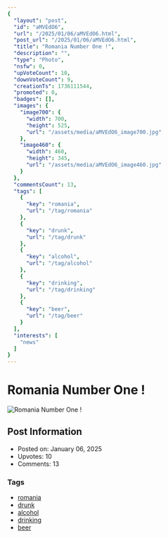 ```yaml
---
{
  "layout": "post",
  "id": "aMVEdO6",
  "url": "/2025/01/06/aMVEdO6.html",
  "post_url": "/2025/01/06/aMVEdO6.html",
  "title": "Romania Number One !",
  "description": "",
  "type": "Photo",
  "nsfw": 0,
  "upVoteCount": 10,
  "downVoteCount": 9,
  "creationTs": 1736111544,
  "promoted": 0,
  "badges": [],
  "images": {
    "image700": {
      "width": 700,
      "height": 525,
      "url": "/assets/media/aMVEdO6_image700.jpg"
    },
    "image460": {
      "width": 460,
      "height": 345,
      "url": "/assets/media/aMVEdO6_image460.jpg"
    }
  },
  "commentsCount": 13,
  "tags": [
    {
      "key": "romania",
      "url": "/tag/romania"
    },
    {
      "key": "drunk",
      "url": "/tag/drunk"
    },
    {
      "key": "alcohol",
      "url": "/tag/alcohol"
    },
    {
      "key": "drinking",
      "url": "/tag/drinking"
    },
    {
      "key": "beer",
      "url": "/tag/beer"
    }
  ],
  "interests": [
    "news"
  ]
}
---
```


# Romania Number One !

![Romania Number One !](/assets/media/aMVEdO6_image700.jpg)

## Post Information

- Posted on: January 06, 2025
- Upvotes: 10
- Comments: 13

### Tags

- [romania](/tag/romania)
- [drunk](/tag/drunk)
- [alcohol](/tag/alcohol)
- [drinking](/tag/drinking)
- [beer](/tag/beer)
